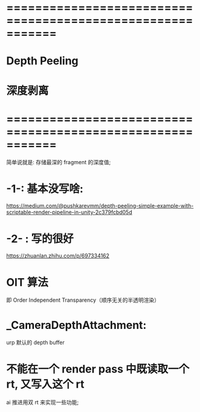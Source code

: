 

# =========================================================== #
#               Depth Peeling
#                 深度剥离
# =========================================================== #

简单说就是: 存储最深的 fragment 的深度值;



# -1-: 基本没写啥:
https://medium.com/@pushkarevmm/depth-peeling-simple-example-with-scriptable-render-pipeline-in-unity-2c379fcbd05d



# -2- : 写的很好
https://zhuanlan.zhihu.com/p/697334162



# OIT 算法
即 Order Independent Transparency（顺序无关的半透明渲染）





# _CameraDepthAttachment:
urp 默认的 depth buffer



# 不能在一个 render pass 中既读取一个 rt, 又写入这个 rt
ai 推进用双 rt 来实现一些功能;








